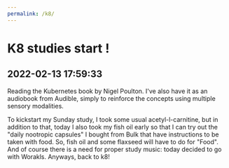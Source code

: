 ```yaml
---
permalink: /k8/
---
```


# K8 studies start ! 
##  2022-02-13 17:59:33

Reading the Kubernetes book by Nigel Poulton. I've also have it as an audiobook from Audible, simply to reinforce the concepts using multiple sensory modalities.

To kickstart my Sunday study, I took some usual acetyl-l-carnitine, but in addition to that, today I also took my fish oil early so that I can try out the "daily nootropic capsules" I bought from Bulk that have instructions to be taken with food. So, fish oil and some flaxseed will have to do for "Food". And of course there is a need for proper study music: today decided to go with Worakls. Anyways, back to k8!



